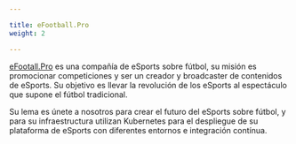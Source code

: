 ```yaml
---

title: eFootball.Pro
weight: 2

---
```


<a href="https://www.efootball.pro">eFootall.Pro</a> es una compañía de eSports sobre fútbol, su misión es promocionar competiciones y ser un creador y broadcaster de contenidos de eSports. Su objetivo es llevar la revolución de los eSports al espectáculo que supone el fútbol tradicional.

Su lema es únete a nosotros para crear el futuro del eSports sobre fútbol, y para su infraestructura utilizan Kubernetes para el despliegue de su plataforma de eSports con diferentes entornos e integración contínua.
